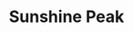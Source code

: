 ---
title: "Sunshine Peak"
layout: photo-post
categories:
  - Photos
image: http://files.claycarson.net/photos/2019-07-20-sunshine-peak.jpg
---